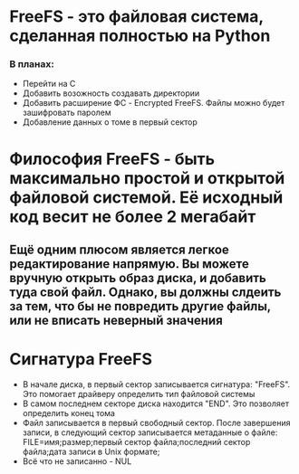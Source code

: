 # FreeFS - это файловая система, сделанная полностью на Python
### В планах:
 - Перейти на C
 - Добавить возожность создавать директории
 - Добавить расширение ФС - Encrypted FreeFS. Файлы можно будет зашифровать паролем
 - Добавление данных о томе в первый сектор

# Философия FreeFS - быть максимально простой и открытой файловой системой. Её исходный код весит не более 2 мегабайт
## Ещё одним плюсом является легкое редактирование напрямую. Вы можете вручную открыть образ диска, и добавить туда свой файл. Однако, вы должны слдеить за тем, что бы не повредить другие файлы, или не вписать неверный значения

# Сигнатура FreeFS
 - В начале диска, в первый сектор записывается сигнатура: "FreeFS". Это помогает драйверу определить тип файловой системы
 - В самом последнем секторе диска находится "END". Это позволяет определить конец тома
 - Файл записывается в первый свободный сектор. После завершения записи, в следующий сектор записывается метаданные о файле: FILE=имя;размер;первый сектор файла;последний сектор файла;дата записи в Unix формате;
 - Всё что не записанно - NUL
